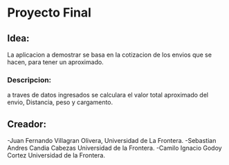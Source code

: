 # Proyecto Final

## Idea:
 La aplicacion a demostrar se basa en la cotizacion de los envios que se hacen, para tener un aproximado.

### Descripcion: 

a traves de datos ingresados se calculara el valor total aproximado del envio, Distancia, peso y cargamento.

 
## Creador:
 -Juan Fernando Villagran Olivera, Universidad de La Frontera.
 -Sebastian Andres Candia Cabezas Universidad de la Frontera.
 -Camilo Ignacio Godoy Cortez Universidad de la Frontera.
